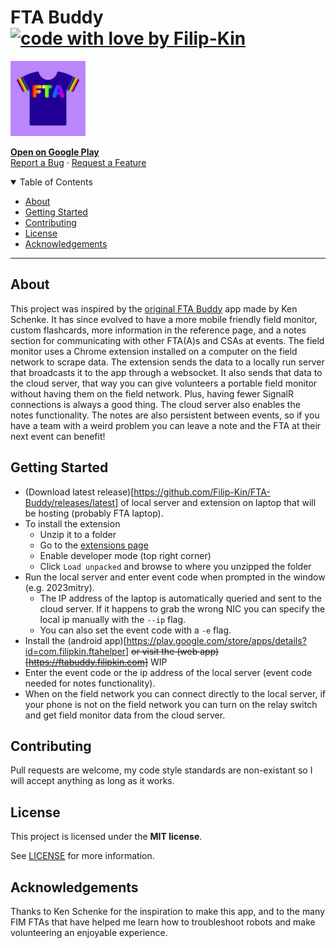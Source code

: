# FTA Buddy [![code with love by Filip-Kin](https://img.shields.io/badge/%3C%2F%3E_with_%E2%99%A5_by-Filip_Kin-FF1414?style=flat-square)](https://github.com/Filip-Kin)
<img src="shared/logo.svg" alt="Logo" width="120" height="120">

<a href="https://play.google.com/store/apps/details?id=com.filipkin.ftahelper"><strong>Open on Google Play</strong></a>
<br />
<a href="https://github.com/Filip-Kin/fta-buddy/issues/new?assignees=&labels=bug&template=01_BUG_REPORT.md&title=bug%3A+">Report a Bug</a>
·
<a href="https://github.com/Filip-Kin/fta-buddy/issues/new?assignees=&labels=enhancement&template=02_FEATURE_REQUEST.md&title=feat%3A+">Request a Feature</a>

<details open="open">
<summary>Table of Contents</summary>

- [About](#about)
- [Getting Started](#getting-started)
- [Contributing](#contributing)
- [License](#license)
- [Acknowledgements](#acknowledgements)

</details>

---

## About

This project was inspired by the [original FTA Buddy](https://github.com/kenschenke/FTA-Buddy-Android) app made by Ken Schenke.
It has since evolved to have a more mobile friendly field monitor, custom flashcards, more information in the reference page, and a notes section for communicating with other FTA(A)s and CSAs at events.
The field monitor uses a Chrome extension installed on a computer on the field network to scrape data. The extension sends the data to a locally run server that broadcasts it to the app through a websocket. It also sends that data to the cloud server, that way you can give volunteers a portable field monitor without having them on the field network. Plus, having fewer SignalR connections is always a good thing.
The cloud server also enables the notes functionality. The notes are also persistent between events, so if you have a team with a weird problem you can leave a note and the FTA at their next event can benefit!

## Getting Started

- (Download latest release)[https://github.com/Filip-Kin/FTA-Buddy/releases/latest] of local server and extension on laptop that will be hosting (probably FTA laptop).
- To install the extension
    - Unzip it to a folder
    - Go to the [extensions page](chrome://extensions)
    - Enable developer mode (top right corner)
    - Click `Load unpacked` and browse to where you unzipped the folder
- Run the local server and enter event code when prompted in the window (e.g. 2023mitry).
    - The IP address of the laptop is automatically queried and sent to the cloud server. If it happens to grab the wrong NIC you can specify the local ip manually with the `--ip` flag.
    - You can also set the event code with a `-e` flag.
- Install the (android app)[https://play.google.com/store/apps/details?id=com.filipkin.ftahelper] ~~or visit the (web app)[https://ftabuddy.filipkin.com]~~ WIP
- Enter the event code or the ip address of the local server (event code needed for notes functionality).
- When on the field network you can connect directly to the local server, if your phone is not on the field network you can turn on the relay switch and get field monitor data from the cloud server.

## Contributing

Pull requests are welcome, my code style standards are non-existant so I will accept anything as long as it works.

## License

This project is licensed under the **MIT license**.

See [LICENSE](LICENSE) for more information.

## Acknowledgements

Thanks to Ken Schenke for the inspiration to make this app, and to the many FIM FTAs that have helped me learn how to troubleshoot robots and make volunteering an enjoyable experience.
